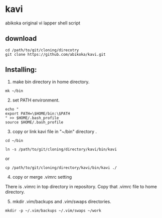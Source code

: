 kavi
====

abikoka original vi lapper shell script

## download

```
cd /path/to/git/cloning/direcotry
git clone https://github.com/abikoka/kavi.git
```

## Installing:

1) make bin directory in home directory.

```
mk ~/bin
```

2) set PATH environment.

```
echo "
export PATH=\$HOME/bin:\$PATH
" >> $HOME/.bash_profile
source $HOME/.bash_profile
```

3) copy or link kavi file in "~/bin" directory .

```
cd ~/bin
```

```
ln -s /path/to/git/cloning/directory/kavi/bin/kavi
```

or 

```
cp /path/to/git/cloning/directory/kavi/bin/kavi ./
```

4) copy or merge .vimrc setting

There is .vimrc in top directory in repository.
Copy that .vimrc file to home directory.

5) mkdir .vim/backups and .vim/swaps directories.

```
mkdir -p ~/.vim/backups ~/.vim/swaps ~/work
```

